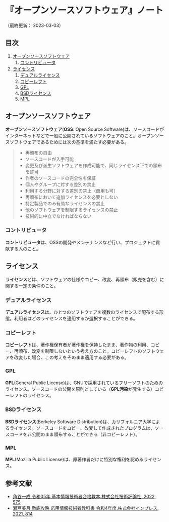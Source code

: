 # 『オープンソースソフトウェア』ノート

（最終更新： 2023-03-03）


## 目次

1. [オープンソースソフトウェア](#オープンソースソフトウェア)
	1. [コントリビュータ](#コントリビュータ)
1. [ライセンス](#ライセンス)
	1. [デュアルライセンス](#デュアルライセンス)
	1. [コピーレフト](#コピーレフト)
	1. [GPL](#gpl)
	1. [BSDライセンス](#bsdライセンス)
	1. [MPL](#mpl)


## オープンソースソフトウェア

**オープンソースソフトウェア**(**OSS**: Open Source Software)は、ソースコードがインターネットなどで一般に公開されているソフトウェアのこと。オープンソースソフトウェアであるためには次の基準を満たす必要がある。

> - 再頒布の自由
> - ソースコードが入手可能
> - 変更及び派生ソフトウェアを作成可能で、同じライセンス下での頒布を許可
> - 作者のソースコードの完全性を保証
> - 個人やグループに対する差別の禁止
> - 利用する分野に対する差別の禁止（商用も可）
> - 再頒布において追加ライセンスを必要としない
> - 特定製品でのみ有効なライセンスの禁止
> - 他のソフトウェアを制限するライセンスの禁止
> - 技術的に中立でなければならない

### コントリビュータ

**コントリビュータ**は、OSSの開発やメンテナンスなど行い、プロジェクトに貢献する人のこと。


## ライセンス

**ライセンス**とは、ソフトウェアの仕様やコピー、改変、再頒布（販売を含む）に関する一定の条件のこと。

### デュアルライセンス

**デュアルライセンス**は、ひとつのソフトウェアを複数のライセンスで配布する形態。利用者はどのライセンスを適用するか選択することができる。

### コピーレフト

**コピーレフト**は、著作権保有者が著作権を保持したまま、著作物の利用、コピー、再頒布、改変を制限しないという考え方のこと。コピーレフトのソフトウェアを改変した場合、この考えをそのまま適用する必要がある。

### GPL

**GPL**(General Public License)は、GNUで採用されているフリーソフトのためのライセンス。ソースコードの公開を原則としている（**GPL汚染**が発生する）コピーレフトのライセンス。

### BSDライセンス

**BSDライセンス**(Berkeley Software Distribution)は、カリフォルニア大学によるライセンス。ソースコードをコピー、改変して作成されたプログラムは、ソースコードを非公開のまま頒布することができる（非コピーレフト）。

### MPL

**MPL**(Mozilla Public License)は、原著作者だけに特別な権利を認めるライセンス。


## 参考文献

- [角谷一成.令和05年 基本情報技術者合格教本.株式会社技術評論社, 2022, 575](https://gihyo.jp/book/2022/978-4-297-13164-7)
- [瀬戸美月.徹底攻略 応用情報技術者教科書 令和4年度.株式会社インプレス, 2021, 814](https://book.impress.co.jp/books/1121101057)
